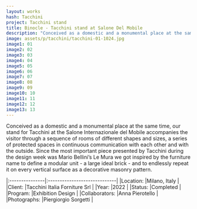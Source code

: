 ```yaml
---
layout: works
hash: Tacchini
project: Tacchini stand
title: Binocle - Tacchini stand at Salone Del Mobile
description: "Conceived as a domestic and a monumental place at the same time, our stand for Tacchini at the Salone Internazionale del Mobile accompanies the visitor through a sequence of rooms of different shapes and sizes..."
image: assets/p/tacchini/tacchini-01-1024.jpg
image1: 01
image2: 02
image3: 03
image4: 04
image5: 05
image6: 06
image7: 07
image8: 08
image9: 09
image10: 10
image11: 11
image12: 12
image13: 13
---
```



Conceived as a domestic and a monumental place at the same time, our stand for Tacchini at the Salone Internazionale del Mobile accompanies the visitor through a sequence of rooms of different shapes and sizes, a series of protected spaces in continuous communication with each other and with the outside. Since the most important piece presented by Tacchini during the design week was Mario Bellini’s Le Mura we got inspired by the furniture name to define a modular unit - a large ideal brick - and to endlessly repeat it on every vertical surface as a decorative masonry pattern.


|:---------------|:-----------------------------|
|Location:       |Milano, Italy                 |
|Client:         |Tacchini Italia Forniture Srl |
|Year:           |2022                          |
|Status:         |Completed                     |
|Program:        |Exhibition Design             |
|Collaborators:  |Anna Pierotello               |
|Photographs:    |Piergiorgio Sorgetti          |
